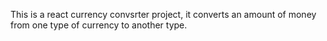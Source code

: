 This is a react currency convsrter project, it converts an amount of money from one type of currency to another type.
